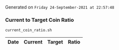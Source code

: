 Generated on `Friday 24-September-2021 at 22:57:48`

### Current to Target Coin Ratio
`current_coin_ratio.sh`

Date|Current|Target|Ratio
---|---|---|---
